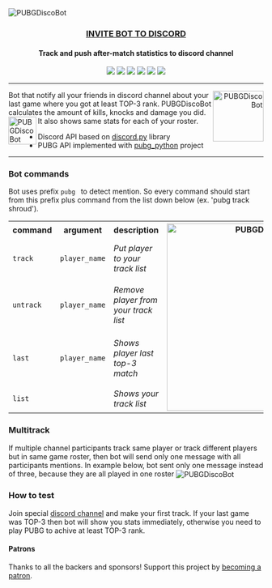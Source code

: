 <img src="https://raw.githubusercontent.com/glmn/PUBGDiscoBot/master/misc/preview.gif" alt="PUBGDiscoBot" align="center">

<h3 align="center">
    <a href="https://discordapp.com/api/oauth2/authorize?client_id=485214088763539466&permissions=67631168&scope=bot">
        INVITE BOT TO DISCORD
    </a>
</h3>

<h4 align="center">
    Track and push after-match statistics to discord channel<br>
</h4>
<p align="center">
    <a href="https://travis-ci.org/glmn/PUBGDiscoBot"><img src="https://api.travis-ci.org/glmn/PUBGDiscoBot.svg?branch=master"></a>
    <a href="https://www.codacy.com/manual/glmn/PUBGDiscoBot?utm_source=github.com&amp;utm_medium=referral&amp;utm_content=glmn/PUBGDiscoBot&amp;utm_campaign=Badge_Grade"><img src="https://img.shields.io/codacy/grade/bcdffee78eb24bf6bc3c3728bae19aee"></a>
    <img src="https://img.shields.io/github/last-commit/glmn/PUBGDiscoBot?style=flat">
    <img src="https://img.shields.io/static/v1?label=library&message=discord.py&color=brightgreen&style=flat">
    <img src="https://img.shields.io/static/v1?label=library&message=pubg_python&color=brightgreen&style=flat">
    <a href="https://discord.gg/p6TGxqB"><img src="https://img.shields.io/discord/608550740612349952?label=discord&style=flat"></a>
    
</p>
<hr>
<a href="https://discordapp.com/api/oauth2/authorize?client_id=485214088763539466&permissions=67631168&scope=bot" align="right">
  <img src="https://raw.githubusercontent.com/glmn/PUBGDiscoBot/master/misc/invite.png" height="100" alt="PUBGDiscoBot" align="right">
</a>
Bot that notify all your friends in discord channel about your last game where you got at least TOP-3 rank. PUBGDiscoBot calculates the amount of kills, knocks and damage you did. It also shows same stats for each of your roster. 

<img src="https://raw.githubusercontent.com/glmn/PUBGDiscoBot/master/misc/helper.png" alt="PUBGDiscoBot" height="55" align="left">

*  Discord API based on <a href="https://github.com/Rapptz/discord.py">discord.py</a> library
*  PUBG API implemented with <a href="https://github.com/ramonsaraiva/pubg-python">pubg_python</a> project

<hr>

### Bot commands
Bot uses prefix `pubg ` to detect mention. So every command should start from this prefix plus command from the list down below (ex. 'pubg track shroud').

<table>
  <tr>
  <th class="tg-0pky">command</th>
  <th class="tg-0pky">argument</th>
  <th class="tg-0pky">description</th>
  <th class="tg-0lax" rowspan="5"><img width="370" alt="PUBGDiscoBot" src="https://raw.githubusercontent.com/glmn/PUBGDiscoBot/master/misc/help.png" ></th>
  </tr>
  <tr>
  <td class="tg-0pky"><code>track</code></td>
    <td class="tg-0pky"><code>player_name</code></td>
    <td class="tg-0pky"><i>Put player to your track list</i></td>
  </tr>
  <tr>
    <td class="tg-0pky"><code>untrack</code></td>
    <td class="tg-0pky"><code>player_name</code></td>
    <td class="tg-0pky"><i>Remove player from your track list</i></td>
  </tr>
  <tr>
  <td class="tg-0pky"><code>last</code></code></td>
  <td class="tg-0pky"><code>player_name</code></td>
    <td class="tg-0pky"><i>Shows player last top-3 match</td>
  </tr>
  <tr>
  <td class="tg-0pky"><code>list</code></code></td>
    <td class="tg-0pky"></td>
    <td class="tg-0pky"><i>Shows your track list</td>
  </tr>
</table>

### Multitrack
If multiple channel participants track same player or track different players but in same game roster, then bot will send only one message with all participants mentions. In example below, bot sent only one message instead of three, because they are all played in one roster
<img src="https://raw.githubusercontent.com/glmn/PUBGDiscoBot/master/misc/multitrack.png" alt="PUBGDiscoBot" align="center">

### How to test
Join special <a href="https://discord.gg/p6TGxqB">discord channel</a> and make your first track.
If your last game was TOP-3 then bot will show you stats immediately, otherwise you need to play PUBG to achive at least TOP-3 rank. 

#### Patrons
Thanks to all the backers and sponsors! Support this project by <a href="https://www.patreon.com/glmn">becoming a patron</a>.